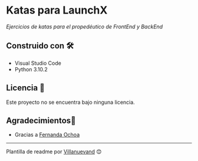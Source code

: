 # Katas para LaunchX

*Ejercicios de katas para el propedéutico de FrontEnd y BackEnd*

## Construido con 🛠️

* Visual Studio Code
* Python 3.10.2

## Licencia 📄

Este proyecto no se encuentra bajo ninguna licencia.

## Agradecimientos🎁

* Gracias a [Fernanda Ochoa](https://github.com/FernandaOchoa)

---

Plantilla de readme por [Villanuevand](https://github.com/Villanuevand) 😊
